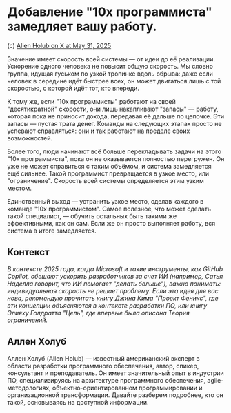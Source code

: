 # Добавление "10x программиста" замедляет вашу работу.

(с) [Allen Holub on X at May 31, 2025](https://x.com/allenholub/status/1928898080545415459)

Значение имеет скорость всей системы — от идеи до её реализации. Ускорение одного человека не повысит общую скорость. Мы словно группа, идущая гуськом по узкой тропинке вдоль обрыва: даже если человек в середине идёт быстрее всех, он может двигаться лишь с той скоростью, с которой идёт тот, кто впереди.

К тому же, если "10x программисты" работают на своей "десятикратной" скорости, они лишь накапливают "запасы" — работу, которая пока не приносит дохода, передавая её дальше по цепочке. Эти запасы — пустая трата денег. Команды на следующих этапах просто не успевают справляться: они и так работают на пределе своих возможностей.

Более того, люди начинают всё больше перекладывать задачи на этого "10x программиста", пока он не оказывается полностью перегружен. Он уже не может справиться с таким объёмом, и система замедляется ещё сильнее. Такой программист превращается в узкое место, или "ограничение". Скорость всей системы определяется этим узким местом.

Единственный выход — устранить узкое место, сделав каждого в команде "10x программистом". Самое полезное, что может сделать такой специалист, — обучить остальных быть такими же эффективными, как он сам. Если же он просто выполняет работу, вся система в итоге замедляется.

## Контекст

_В контексте 2025 года, когда Microsoft и такие инструменты, как GitHub Copilot, обещают ускорить разработчиков за счет ИИ (например, Сатья Наделла говорит, что ИИ помогает "делать больше"), важно понимать: индивидуальная скорость не решает проблему. Если эта идея для вас нова, рекомендую прочитать книгу Джина Кима "Проект Феникс", где эти концепции объясняются в контексте разработки ПО, или книгу Элияху Голдратта "Цель", где впервые была описана Теория ограничений._

## Аллен Холуб

Аллен Холуб (Allen Holub) — известный американский эксперт в области разработки программного обеспечения, автор, спикер, консультант и преподаватель. Он имеет значительный опыт в индустрии ПО, специализируясь на архитектуре программного обеспечения, agile-методологиях, объектно-ориентированном программировании и организационной трансформации. Давайте разберем подробнее, кто он такой, основываясь на доступной информации.
